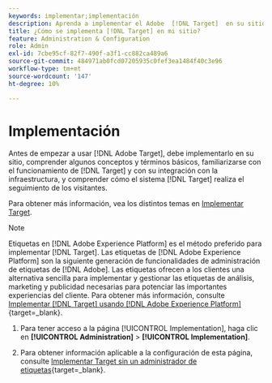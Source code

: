 ```yaml
---
keywords: implementar;implementación
description: Aprenda a implementar el Adobe  [!DNL Target]  en su sitio. Establezca la configuración global, el método de implementación (AEP Web SDK o at.js) y más.
title: ¿Cómo se implementa [!DNL Target] en mi sitio?
feature: Administration & Configuration
role: Admin
exl-id: 7cbe95cf-82f7-490f-a3f1-cc882ca489a6
source-git-commit: 484971ab0fcd07205935c0fef3ea1484f40c3e96
workflow-type: tm+mt
source-wordcount: '147'
ht-degree: 10%

---
```


# Implementación

Antes de empezar a usar [!DNL Adobe Target], debe implementarlo en su sitio, comprender algunos conceptos y términos básicos, familiarizarse con el funcionamiento de [!DNL Target] y con su integración con la infraestructura, y comprender cómo el sistema [!DNL Target] realiza el seguimiento de los visitantes.

Para obtener más información, vea los distintos temas en [Implementar Target](/help/main/c-implementing-target/implementing-target.md).

>[!NOTE]
>
>Etiquetas en [!DNL Adobe Experience Platform] es el método preferido para implementar [!DNL Target]. Las etiquetas de [!DNL Adobe Experience Platform] son la siguiente generación de funcionalidades de administración de etiquetas de [!DNL Adobe]. Las etiquetas ofrecen a los clientes una alternativa sencilla para implementar y gestionar las etiquetas de análisis, marketing y publicidad necesarias para potenciar las importantes experiencias del cliente. Para obtener más información, consulte [Implementar [!DNL Target] usando [!DNL Adobe Experience Platform]](https://experienceleague.adobe.com/docs/target-dev/developer/client-side/at-js-implementation/deploy-at-js/implement-target-using-adobe-launch.html?lang=es){target=_blank}.

1. Para tener acceso a la página [!UICONTROL Implementation], haga clic en **[!UICONTROL Administration]** > **[!UICONTROL Implementation]**.

1. Para obtener información aplicable a la configuración de esta página, consulte [Implementar Target sin un administrador de etiquetas](https://experienceleague.adobe.com/docs/target-dev/developer/client-side/at-js-implementation/deploy-at-js/implement-target-without-a-tag-manager.html?lang=es){target=_blank}.
